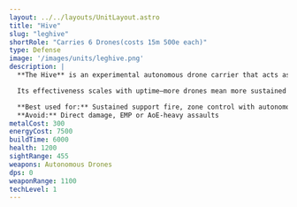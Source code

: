 ```yaml
---
layout: ../../layouts/UnitLayout.astro
title: "Hive"
slug: "leghive"
shortRole: "Carries 6 Drones(costs 15m 500e each)"
type: Defense
image: '/images/units/leghive.png'
description: |
  **The Hive** is an experimental autonomous drone carrier that acts as a long-range defense system. Instead of firing traditional projectiles, it launches and maintains a swarm of attack drones, overwhelming enemies through attrition and coordinated assaults.

  Its effectiveness scales with uptime—more drones mean more sustained fire. Vulnerable to burst damage or AoE that can wipe out its drones. Best placed behind frontlines where it can operate without direct fire.

  **Best used for:** Sustained support fire, zone control with autonomous drones  
  **Avoid:** Direct damage, EMP or AoE-heavy assaults
metalCost: 300
energyCost: 7500
buildTime: 6000
health: 1200
sightRange: 455
weapons: Autonomous Drones
dps: 0
weaponRange: 1100
techLevel: 1
---
```

